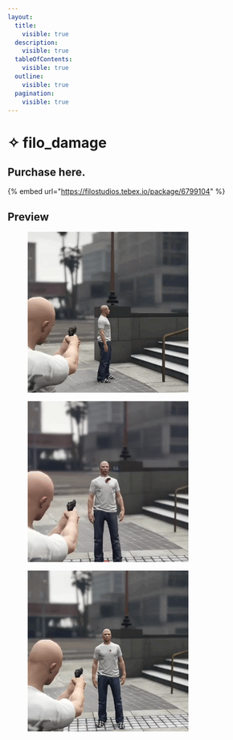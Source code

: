 ```yaml
---
layout:
  title:
    visible: true
  description:
    visible: true
  tableOfContents:
    visible: true
  outline:
    visible: true
  pagination:
    visible: true
---
```


# ✧ filo\_damage

## Purchase here.

{% embed url="https://filostudios.tebex.io/package/6799104" %}

## Preview

<div><figure><img src="../../.gitbook/assets/Dead-1-ezgif.com-video-to-gif-converter.gif" alt=""><figcaption></figcaption></figure> <figure><img src="../../.gitbook/assets/Health-1-ezgif.com-video-to-gif-converter.gif" alt=""><figcaption></figcaption></figure> <figure><img src="../../.gitbook/assets/Armour-1-ezgif.com-video-to-gif-converter.gif" alt=""><figcaption></figcaption></figure></div>
